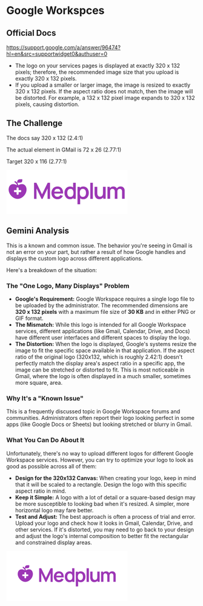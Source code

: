 # Google Workspces

## Official Docs

https://support.google.com/a/answer/96474?hl=en&src=supportwidget0&authuser=0

- The logo on your services pages is displayed at exactly 320 x 132 pixels; therefore, the recommended image size that you upload is exactly 320 x 132 pixels.
- If you upload a smaller or larger image, the image is resized to exactly 320 x 132 pixels. If the aspect ratio does not match, then the image will be distorted. For example, a 132 x 132 pixel image expands to 320 x 132 pixels, causing distortion.

## The Challenge

The docs say 320 x 132 (2.4:1)

The actual element in GMail is 72 x 26 (2.77:1)

Target 320 x 116 (2.77:1)

<img src="./medplum-logo-320x116.png">

## Gemini Analysis

This is a known and common issue. The behavior you're seeing in Gmail is not an error on your part, but rather a result of how Google handles and displays the custom logo across different applications.

Here's a breakdown of the situation:

### The "One Logo, Many Displays" Problem

- **Google's Requirement:** Google Workspace requires a single logo file to be uploaded by the administrator. The recommended dimensions are **320 x 132 pixels** with a maximum file size of **30 KB** and in either PNG or GIF format.
- **The Mismatch:** While this logo is intended for all Google Workspace services, different applications (like Gmail, Calendar, Drive, and Docs) have different user interfaces and different spaces to display the logo.
- **The Distortion:** When the logo is displayed, Google's systems resize the image to fit the specific space available in that application. If the aspect ratio of the original logo (320x132, which is roughly 2.42:1) doesn't perfectly match the display area's aspect ratio in a specific app, the image can be stretched or distorted to fit. This is most noticeable in Gmail, where the logo is often displayed in a much smaller, sometimes more square, area.

### Why It's a "Known Issue"

This is a frequently discussed topic in Google Workspace forums and communities. Administrators often report their logo looking perfect in some apps (like Google Docs or Sheets) but looking stretched or blurry in Gmail.

### What You Can Do About It

Unfortunately, there's no way to upload different logos for different Google Workspace services. However, you can try to optimize your logo to look as good as possible across all of them:

- **Design for the 320x132 Canvas:** When creating your logo, keep in mind that it will be scaled to a rectangle. Design the logo with this specific aspect ratio in mind.
- **Keep it Simple:** A logo with a lot of detail or a square-based design may be more susceptible to looking bad when it's resized. A simpler, more horizontal logo may fare better.
- **Test and Adjust:** The best approach is often a process of trial and error. Upload your logo and check how it looks in Gmail, Calendar, Drive, and other services. If it's distorted, you may need to go back to your design and adjust the logo's internal composition to better fit the rectangular and constrained display areas.

<img src="./medplum-logo-320x132.png">
